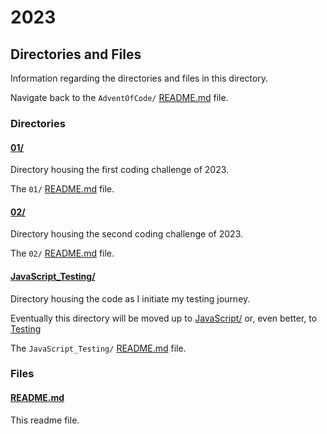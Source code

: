 # 2023

## Directories and Files

Information regarding the directories and files in this directory.

Navigate back to the `AdventOfCode/` [README.md](../README.md) file.

### Directories

#### [01/](./01/)

Directory housing the first coding challenge of 2023.

The `01/` [README.md](./01/README.md) file.

#### [02/](./02/)

Directory housing the second coding challenge of 2023.

The `02/` [README.md](./02/README.md) file.

#### [JavaScript_Testing/](./JavaScript_Testing/)

Directory housing the code as I initiate my testing journey.

Eventually this directory will be moved up to [JavaScript/](./../../../../JavaScript/) or, even better, to [Testing](./../../../../../Testing/)

The `JavaScript_Testing/` [README.md](./JavaScript_Testing/README.md) file.

### Files

<!-- #### [name_of_other_file_in_here.extension]()

[About_this_file.]

[More_info_about_this_file.] -->

#### [README.md](./README.md)

This readme file.
